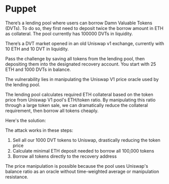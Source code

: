 # Puppet

There’s a lending pool where users can borrow Damn Valuable Tokens (DVTs). To do so, they first need to deposit twice the borrow amount in ETH as collateral. The pool currently has 100000 DVTs in liquidity.

There’s a DVT market opened in an old Uniswap v1 exchange, currently with 10 ETH and 10 DVT in liquidity.

Pass the challenge by saving all tokens from the lending pool, then depositing them into the designated recovery account. You start with 25 ETH and 1000 DVTs in balance.


The vulnerability lies in manipulating the Uniswap V1 price oracle used by the lending pool.

The lending pool calculates required ETH collateral based on the token price from Uniswap V1 pool's ETH/token ratio. By manipulating this ratio through a large token sale, we can dramatically reduce the collateral requirement, then borrow all tokens cheaply.

Here's the solution:



The attack works in these steps:

1. Sell all our 1000 DVT tokens to Uniswap, drastically reducing the token price
2. Calculate minimal ETH deposit needed to borrow all 100,000 tokens
3. Borrow all tokens directly to the recovery address

The price manipulation is possible because the pool uses Uniswap's balance ratio as an oracle without time-weighted average or manipulation resistance.
